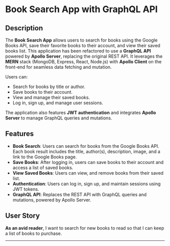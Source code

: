# Book Search App with GraphQL API

## Description

The **Book Search App** allows users to search for books using the Google Books API, save their favorite books to their account, and view their saved books list. This application has been refactored to use a **GraphQL API** powered by **Apollo Server**, replacing the original REST API. It leverages the **MERN** stack (MongoDB, Express, React, Node.js) with **Apollo Client** on the front-end for seamless data fetching and mutation.

Users can:
- Search for books by title or author.
- Save books to their account.
- View and manage their saved books.
- Log in, sign up, and manage user sessions.

The application also features **JWT authentication** and integrates **Apollo Server** to manage GraphQL queries and mutations.

## Features

- **Book Search**: Users can search for books from the Google Books API. Each book result includes the title, author(s), description, image, and a link to the Google Books page.
- **Save Books**: After logging in, users can save books to their account and access a list of saved books.
- **View Saved Books**: Users can view, and remove books from their saved list.
- **Authentication**: Users can log in, sign up, and maintain sessions using JWT tokens.
- **GraphQL API**: Replaces the REST API with GraphQL queries and mutations, powered by Apollo Server.
  
## User Story

**As an avid reader**, I want to search for new books to read so that I can keep a list of books to purchase.

---

